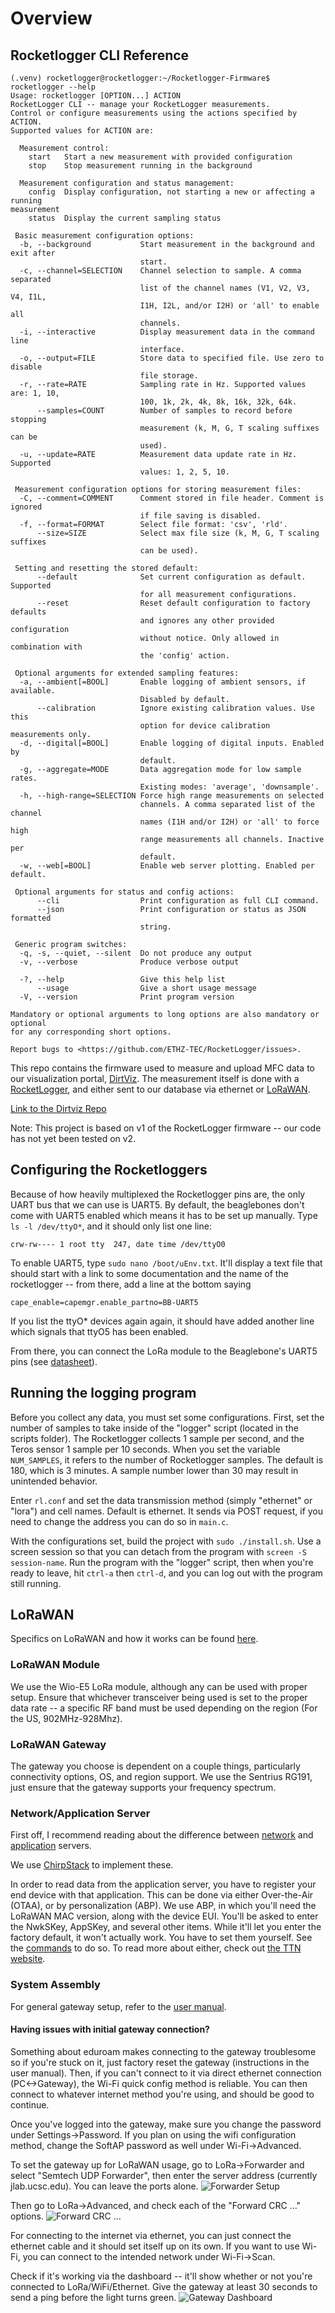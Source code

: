 Overview
========

Rocketlogger CLI Reference
--------------------------
```
(.venv) rocketlogger@rocketlogger:~/Rocketlogger-Firmware$ rocketlogger --help
Usage: rocketlogger [OPTION...] ACTION
RocketLogger CLI -- manage your RocketLogger measurements.
Control or configure measurements using the actions specified by ACTION.
Supported values for ACTION are:

  Measurement control:
    start	Start a new measurement with provided configuration
    stop	Stop measurement running in the background

  Measurement configuration and status management:
    config	Display configuration, not starting a new or affecting a running
measurement
    status	Display the current sampling status

 Basic measurement configuration options:
  -b, --background           Start measurement in the background and exit after
                             start.
  -c, --channel=SELECTION    Channel selection to sample. A comma separated
                             list of the channel names (V1, V2, V3, V4, I1L,
                             I1H, I2L, and/or I2H) or 'all' to enable all
                             channels.
  -i, --interactive          Display measurement data in the command line
                             interface.
  -o, --output=FILE          Store data to specified file. Use zero to disable
                             file storage.
  -r, --rate=RATE            Sampling rate in Hz. Supported values are: 1, 10,
                             100, 1k, 2k, 4k, 8k, 16k, 32k, 64k.
      --samples=COUNT        Number of samples to record before stopping
                             measurement (k, M, G, T scaling suffixes can be
                             used).
  -u, --update=RATE          Measurement data update rate in Hz. Supported
                             values: 1, 2, 5, 10.

 Measurement configuration options for storing measurement files:
  -C, --comment=COMMENT      Comment stored in file header. Comment is ignored
                             if file saving is disabled.
  -f, --format=FORMAT        Select file format: 'csv', 'rld'.
      --size=SIZE            Select max file size (k, M, G, T scaling suffixes
                             can be used).

 Setting and resetting the stored default:
      --default              Set current configuration as default. Supported
                             for all measurement configurations.
      --reset                Reset default configuration to factory defaults
                             and ignores any other provided configuration
                             without notice. Only allowed in combination with
                             the 'config' action.

 Optional arguments for extended sampling features:
  -a, --ambient[=BOOL]       Enable logging of ambient sensors, if available.
                             Disabled by default.
      --calibration          Ignore existing calibration values. Use this
                             option for device calibration measurements only.
  -d, --digital[=BOOL]       Enable logging of digital inputs. Enabled by
                             default.
  -g, --aggregate=MODE       Data aggregation mode for low sample rates.
                             Existing modes: 'average', 'downsample'.
  -h, --high-range=SELECTION Force high range measurements on selected
                             channels. A comma separated list of the channel
                             names (I1H and/or I2H) or 'all' to force high
                             range measurements all channels. Inactive per
                             default.
  -w, --web[=BOOL]           Enable web server plotting. Enabled per default.

 Optional arguments for status and config actions:
      --cli                  Print configuration as full CLI command.
      --json                 Print configuration or status as JSON formatted
                             string.

 Generic program switches:
  -q, -s, --quiet, --silent  Do not produce any output
  -v, --verbose              Produce verbose output

  -?, --help                 Give this help list
      --usage                Give a short usage message
  -V, --version              Print program version

Mandatory or optional arguments to long options are also mandatory or optional
for any corresponding short options.

Report bugs to <https://github.com/ETHZ-TEC/RocketLogger/issues>.
```

This repo contains the firmware used to measure and upload MFC data to our visualization portal, [DirtViz](https://dirtviz.jlab.ucsc.edu). The measurement itself is done with a [RocketLogger](https://www.rocketlogger.ethz.ch/), and either sent to our database via ethernet or [LoRaWAN](https://lora-alliance.org/about-lorawan/). 

[Link to the Dirtviz Repo](https://github.com/jlab-sensing/DirtViz)

Note: This project is based on v1 of the RocketLogger firmware -- our code has not yet been tested on v2.

Configuring the Rocketloggers
-----------------------------

Because of how heavily multiplexed the Rocketlogger pins are, the only UART bus that we can use is UART5. By default, the beaglebones don't come with UART5 enabled which means it has to be set up manually. Type `ls -l /dev/ttyO*`, and it should only list one line:
```
crw-rw---- 1 root tty  247, date time /dev/ttyO0
```

To enable UART5, type `sudo nano /boot/uEnv.txt`. It'll display a text file that should start with a link to some documentation and the name of the rocketlogger -- from there, add a line at the bottom saying
```
cape_enable=capemgr.enable_partno=BB-UART5
```

If you list the ttyO* devices again again, it should have added another line which signals that ttyO5 has been enabled.

From there, you can connect the LoRa module to the Beaglebone's UART5 pins (see [datasheet](https://docs.beagleboard.org/latest/boards/beaglebone/black/ch07.html)).

Running the logging program
---------------------------

Before you collect any data, you must set some configurations. First, set the number of samples to take inside of the "logger" script (located in the scripts folder). The Rocketlogger collects 1 sample per second, and the Teros sensor 1 sample per 10 seconds. When you set the variable `NUM_SAMPLES`, it refers to the number of Rocketlogger samples. The default is 180, which is 3 minutes. A sample number lower than 30 may result in unintended behavior.

Enter `rl.conf` and set the data transmission method (simply "ethernet" or "lora") and cell names. Default is ethernet. It sends via POST request, if you need to change the address you can do so in `main.c`.

With the configurations set, build the project with `sudo ./install.sh`. Use a screen session so that you can detach from the program with `screen -S session-name`. Run the program with the "logger" script, then when you're ready to leave, hit `ctrl-a` then `ctrl-d`, and you can log out with the program still running.

LoRaWAN
-------

Specifics on LoRaWAN and how it works can be found [here](https://lora-alliance.org/about-lorawan/).

### LoRaWAN Module

We use the Wio-E5 LoRa module, although any can be used with proper setup. Ensure that whichever transceiver being used is set to the proper data rate -- a specific RF band must be used depending on the region (For the US, 902MHz-928Mhz).

### LoRaWAN Gateway

The gateway you choose is dependent on a couple things, particularly connectivity options, OS, and region support. We use the Sentrius RG191, just ensure that the gateway supports your frequency spectrum.

### Network/Application Server

First off, I recommend reading about the difference between [network](https://www.thethingsindustries.com/docs/reference/components/network-server/) and [application](https://www.thethingsindustries.com/docs/reference/components/application-server/) servers. 

We use [ChirpStack](https://www.chirpstack.io/) to implement these.

In order to read data from the application server, you have to register your end device with that application. This can be done via either Over-the-Air (OTAA), or by personalization (ABP). We use ABP, in which you'll need the LoRaWAN MAC version, along with the device EUI. You'll be asked to enter the NwkSKey, AppSKey, and several other items. While it'll let you enter the factory default, it won't actually work. You have to set them yourself. See the  [commands](https://files.seeedstudio.com/products/317990687/res/LoRa-E5%20AT%20Command%20Specification_V1.0%20.pdf) to do so. To read more about either, check out [the TTN website](https://www.thethingsindustries.com/docs/devices/abp-vs-otaa/).

### System Assembly

For general gateway setup, refer to the [user manual](https://github.com/jlab-sensing/Rocketlogger-Firmware/blob/assets/pdf/RG1xx_User_Guide.pdf).

#### Having issues with initial gateway connection?
Something about eduroam makes connecting to the gateway troublesome so if you're stuck on it, just factory reset the gateway (instructions in the user manual). Then, if you can't connect to it via direct ethernet connection (PC<->Gateway), the Wi-Fi quick config method is reliable. You can then connect to whatever internet method you're using, and should be good to continue.

Once you've logged into the gateway, make sure you change the password under Settings->Password. If you plan on using the wifi configuration method, change the SoftAP password as well under Wi-Fi->Advanced.

To set the gateway up for LoRaWAN usage, go to LoRa->Forwarder and select "Semtech UDP Forwarder", then enter the server address (currently jlab.ucsc.edu). You can leave the ports alone. ![Forwarder Setup](https://github.com/jlab-sensing/Rocketlogger-Firmware/blob/assets/images/RG191_LORA_FORWARDER.png)

Then go to LoRa->Advanced, and check each of the "Forward CRC ..." options. ![Forward CRC ...](https://github.com/jlab-sensing/Rocketlogger-Firmware/blob/assets/images/RG191_LORA_ADVANCED.png)

For connecting to the internet via ethernet, you can just connect the ethernet cable and it should set itself up on its own. If you want to use Wi-Fi, you can connect to the intended network under Wi-Fi->Scan.

Check if it's working via the dashboard -- it'll show whether or not you're connected to LoRa/WiFi/Ethernet. Give the gateway at least 30 seconds to send a ping before the light turns green. ![Gateway Dashboard](https://github.com/jlab-sensing/Rocketlogger-Firmware/blob/assets/images/RG191_DASHBOARD.png)
